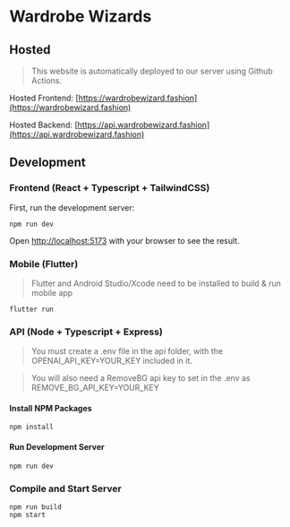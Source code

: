 # Wardrobe Wizards
## Hosted
> This website is automatically deployed to our server using Github Actions.

Hosted Frontend: [https://wardrobewizard.fashion](https://wardrobewizard.fashion)

Hosted Backend: [https://api.wardrobewizard.fashion](https://api.wardrobewizard.fashion)

## Development
### Frontend (React + Typescript + TailwindCSS)

First, run the development server:
```curl
npm run dev
```
Open [http://localhost:5173](http://localhost:5173/) with your browser to see the result.

### Mobile (Flutter)

> Flutter and Android Studio/Xcode need to be installed to build & run mobile app
```curl
flutter run
```

### API (Node + Typescript + Express)
> You must create a .env file in the api folder, with the OPENAI_API_KEY=YOUR_KEY included in it.

> You will also need a RemoveBG api key to set in the .env as REMOVE_BG_API_KEY=YOUR_KEY

#### Install NPM Packages
```curl
npm install
```

#### Run Development Server
```curl
npm run dev
```

### Compile and Start Server
```curl
npm run build
npm start
```
